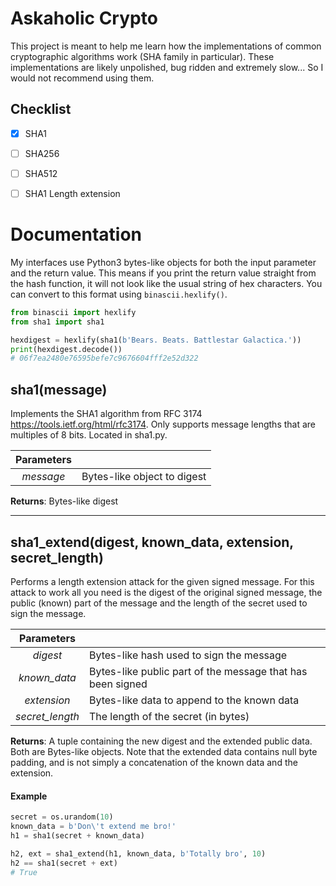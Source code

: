 # Askaholic Crypto
This project is meant to help me learn how the implementations of common
cryptographic algorithms work (SHA family in particular). These implementations
are likely unpolished, bug ridden and extremely slow... So I would not recommend
using them.

## Checklist
- [x] SHA1
- [ ] SHA256
- [ ] SHA512

- [ ] SHA1 Length extension

# Documentation
My interfaces use Python3 bytes-like objects for both the input parameter and
the return value. This means if you print the return value straight from the
hash function, it will not look like the usual string of hex characters. You can
convert to this format using `binascii.hexlify()`.
```python
from binascii import hexlify
from sha1 import sha1

hexdigest = hexlify(sha1(b'Bears. Beats. Battlestar Galactica.'))
print(hexdigest.decode())
# 06f7ea2480e76595befe7c9676604fff2e52d322
```

## sha1(message)
Implements the SHA1 algorithm from RFC 3174 <https://tools.ietf.org/html/rfc3174>.
Only supports message lengths that are multiples of 8 bits. Located in sha1.py.

| Parameters |                             |
|:----------:| --------------------------- |
| *message*  | Bytes-like object to digest |

**Returns**: Bytes-like digest

________________________________________________________________________________

## sha1_extend(digest, known_data, extension, secret_length)
Performs a length extension attack for the given signed message. For this attack
to work all you need is the digest of the original signed message, the public
(known) part of the message and the length of the secret used to sign the message.

|    Parameters   |                                                            |
|:---------------:| ---------------------------------------------------------- |
|     *digest*    | Bytes-like hash used to sign the message                   |
|   *known_data*  | Bytes-like public part of the message that has been signed |
|   *extension*   | Bytes-like data to append to the known data                |
| *secret_length* | The length of the secret (in bytes)                        |

**Returns**: A tuple containing the new digest and the extended public data. Both
are Bytes-like objects. Note that the extended data contains null byte padding,
and is not simply a concatenation of the known data and the extension.

#### Example
```python
secret = os.urandom(10)
known_data = b'Don\'t extend me bro!'
h1 = sha1(secret + known_data)

h2, ext = sha1_extend(h1, known_data, b'Totally bro', 10)
h2 == sha1(secret + ext)
# True
```
